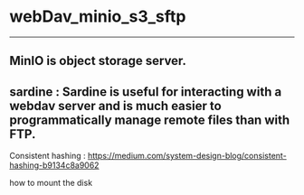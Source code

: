 # webDav_minio_s3_sftp


---
MinIO is object storage server. 
---
sardine : Sardine is useful for interacting with a webdav server and is much easier to programmatically manage remote files than with FTP.
---
Consistent hashing : https://medium.com/system-design-blog/consistent-hashing-b9134c8a9062

how to mount the disk 
